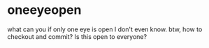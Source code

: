 # oneeyeopen
what can you if only one eye is open
I don't even know.
btw, how to checkout and commit?
Is this open to everyone?
